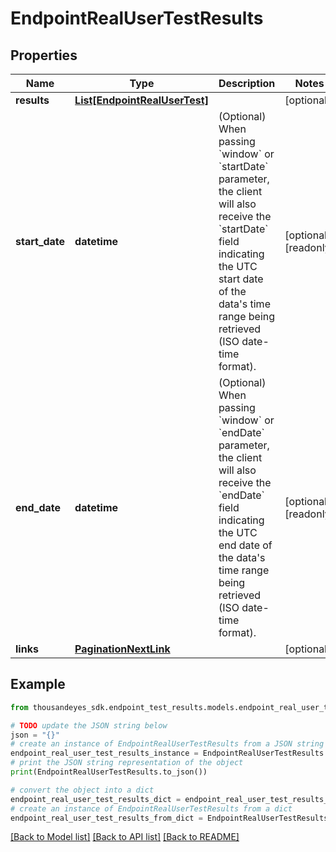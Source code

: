 # EndpointRealUserTestResults


## Properties

Name | Type | Description | Notes
------------ | ------------- | ------------- | -------------
**results** | [**List[EndpointRealUserTest]**](EndpointRealUserTest.md) |  | [optional] 
**start_date** | **datetime** | (Optional) When passing &#x60;window&#x60; or &#x60;startDate&#x60; parameter,  the client will also receive the &#x60;startDate&#x60; field indicating the UTC start date of the data&#39;s time range being retrieved  (ISO date-time format). | [optional] [readonly] 
**end_date** | **datetime** | (Optional) When passing &#x60;window&#x60; or &#x60;endDate&#x60; parameter,  the client will also receive the &#x60;endDate&#x60; field indicating the UTC end date of the data&#39;s time range being retrieved  (ISO date-time format). | [optional] [readonly] 
**links** | [**PaginationNextLink**](PaginationNextLink.md) |  | [optional] 

## Example

```python
from thousandeyes_sdk.endpoint_test_results.models.endpoint_real_user_test_results import EndpointRealUserTestResults

# TODO update the JSON string below
json = "{}"
# create an instance of EndpointRealUserTestResults from a JSON string
endpoint_real_user_test_results_instance = EndpointRealUserTestResults.from_json(json)
# print the JSON string representation of the object
print(EndpointRealUserTestResults.to_json())

# convert the object into a dict
endpoint_real_user_test_results_dict = endpoint_real_user_test_results_instance.to_dict()
# create an instance of EndpointRealUserTestResults from a dict
endpoint_real_user_test_results_from_dict = EndpointRealUserTestResults.from_dict(endpoint_real_user_test_results_dict)
```
[[Back to Model list]](../README.md#documentation-for-models) [[Back to API list]](../README.md#documentation-for-api-endpoints) [[Back to README]](../README.md)


